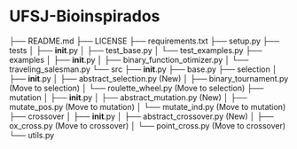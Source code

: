 # UFSJ-Bioinspirados

├── README.md
├── LICENSE
├── requirements.txt
├── setup.py
├── tests
│   ├── __init__.py
│   ├── test_base.py
│   └── test_examples.py
├── examples
│   ├── __init__.py
│   ├── binary_function_otimizer.py
│   └── traveling_salesman.py
└── src
    ├── __init__.py
    ├── base.py
    ├── selection
    │   ├── __init__.py
    │   ├── abstract_selection.py  (New)
    │   ├── binary_tournament.py  (Move to selection)
    │   └── roulette_wheel.py     (Move to selection)
    ├── mutation
    │   ├── __init__.py
    │   ├── abstract_mutation.py  (New)
    │   ├── mutate_pos.py           (Move to mutation)
    │   └── mutate_ind.py          (Move to mutation)
    ├── crossover
    │   ├── __init__.py
    │   ├── abstract_crossover.py (New)
    │   ├── ox_cross.py             (Move to crossover)
    │   └── point_cross.py          (Move to crossover)
    └── utils.py